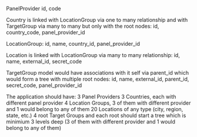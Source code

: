 PanelProvider
id, code

Country is linked with LocationGroup via one to many relationship and with TargetGroup via many to many but only with the root nodes:
id, country_code, panel_provider_id

LocationGroup:
id, name, country_id, panel_provider_id

Location is linked with LocationGroup via many to many relationship:
id, name, external_id, secret_code

TargetGroup model would have associations with it self 
via parent_id which would form a tree with multiple root nodes:
id, name, external_id, parent_id, secret_code, panel_provider_id


The application should have:
3 Panel Providers
3 Countries, each with different panel provider
4 Location Groups, 3 of them with different provider and 1 would belong to any of them
20 Locations of any type (city, region, state, etc.)
4 root Target Groups and each root should start a tree which is minimium 3 levels deep (3 of them with different provider and 1 would belong to any of them)